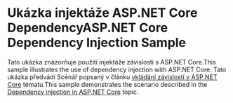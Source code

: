 # <a name="aspnet-core-dependency-injection-sample"></a><span data-ttu-id="600ef-101">Ukázka injektáže ASP.NET Core Dependency</span><span class="sxs-lookup"><span data-stu-id="600ef-101">ASP.NET Core Dependency Injection Sample</span></span>

<span data-ttu-id="600ef-102">Tato ukázka znázorňuje použití injektáže závislosti s ASP.NET Core.</span><span class="sxs-lookup"><span data-stu-id="600ef-102">This sample illustrates the use of dependency injection with ASP.NET Core.</span></span> <span data-ttu-id="600ef-103">Tato ukázka předvádí Scénář popsaný v článku [vkládání závislostí v ASP.NET Core](https://docs.microsoft.com/aspnet/core/fundamentals/dependency-injection) tématu.</span><span class="sxs-lookup"><span data-stu-id="600ef-103">This sample demonstrates the scenario described in the [Dependency injection in ASP.NET Core](https://docs.microsoft.com/aspnet/core/fundamentals/dependency-injection) topic.</span></span>
